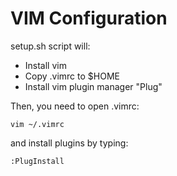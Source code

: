 # VIM Configuration

setup.sh script will:
- Install vim
- Copy .vimrc to $HOME
- Install vim plugin manager "Plug"

Then, you need to open .vimrc:
```
vim ~/.vimrc
```
and install plugins by typing:
```
:PlugInstall
```
